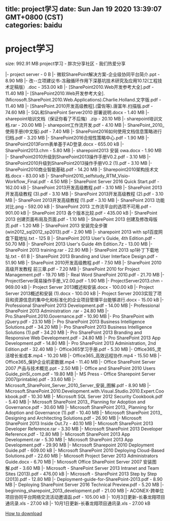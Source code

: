 
title: project学习
date: Sun Jan 19 2020 13:39:07 GMT+0800 (CST)    
categories: baidu
---

# project学习
size: 992.91 MB
 project学习 - 胖次分享社区 - 我们热爱分享
 
|- project server - 0 B
|- 微软SharePoint解决方案-企业级协同平台简介.ppt - 8.90 MB
|- 改--立项建议书-冻融循环作用下深基坑技术研究及应用10.12(工程技术定稿版）.doc - 353.00 kB
|- [SharePoint2010.Web开发参考大全].pdf - 11.40 MB
|- [SharePoint2010.Web开发参考大全].(Microsoft.SharePoint.2010.Web.Applications).Charlie.Holland.文字版.pdf - 11.40 MB
|- [SharePoint.2010开发高级教程].(雷佐等).唐富年.扫描版.pdf - 74.60 MB
|- SQL和SharePoint Server2010 部署说明.docx - 1.40 MB
|- sharepoint培训文档（保证你看了不后悔）.zip - 20.10 MB
|- sharepoint培训文档.rar - 20.00 MB
|- sharepoint工作流开发.pdf - 4.10 MB
|- SharePoint_2010_使用手册(中文版).pdf - 7.40 MB
|- SharePoint2016如何使用文档信息策略进行归档.pdf - 3.20 MB
|- SharePoint2016合规性策略中心.pdf - 1.90 MB
|- SharePoint2013Form表单基于AD登录.docx - 655.00 kB
|- SharePoint2013.chm - 5.80 MB
|- sharepoint2013 安装  owa.docx - 1.90 MB
|- SharePoint2010升级到SharePoint2013操作手册V0.2.pdf - 3.10 MB
|- SharePoint2010升级到SharePoint2013操作手册V0.2 (1).pdf - 3.10 MB
|- SharePoint2010商业智能基础.pdf - 14.20 MB
|- Sharepoint2010架构技术文档.docx - 83.00 kB
|- SharePoint2010_selfstudy_RTM_Visio-Workflow_Final.pdf - 4.50 MB
|- SharePoint Server 2016 Quick Start.pdf - 162.00 kB
|- SharePoint 2013开发高级教程.pdf - 3.10 MB
|- SharePoint 2013开发高级教程 (3).pdf - 3.10 MB
|- SharePoint 2013开发高级教程 (2).pdf - 3.10 MB
|- SharePoint 2013开发高级教程 (1).pdf - 3.10 MB
|- SharePoint 2013 功能对比.png - 592.00 kB
|- SharePoint 2013 工作流平台的选项不可用.pdf - 901.00 kB
|- SharePoint 2013 各个版本比较.pdf - 435.00 kB
|- SharePoint 2013 创建页面布局及页面.pdf - 1.10 MB
|- SharePoint 2013 创建及修改母版页.pdf - 1.20 MB
|- SharePoint 2013 安装完全步骤(win2012_sql2012_sp2013).pdf - 2.90 MB
|- sharepoint 2013 with sp1百度网盘下载地址.txt - 125 B
|- SharePoint 2013 User's Guide, 4th Edition.pdf - 50.70 MB
|- SharePoint 2013 User's Guide 4th Edition.7z - 13.00 MB
|- SharePoint 2013 training.rar - 22.90 MB
|- SharePoint 2013 sp1补丁下载地址.txt - 61 B
|- SharePoint 2013 Branding and User Interface Design.pdf - 51.90 MB
|- SharePoint 2010开发高级教程.pdf - 7.50 MB
|- SharePoint 2010 高级开发教程 前三章.pdf - 7.20 MB
|- SharePoint 2010 for Project Management.pdf - 19.70 MB
|- Real Word SharePoint 2010.pdf - 21.70 MB
|- ProjectServer简易操作手册_V2.00.pdf - 1.90 MB
|- ProjectServer2013.chm - 969.00 kB
|- Project Server 2013概述和安装.docx - 100.00 kB
|- Project Server 2013概述和安装 (1).docx - 100.00 kB
|- Project Server 2003实现了项目和资源信息的集中化和标准化的企业项目管理平台能够进行.docx - 15.00 kB
|- Professional SharePoint 2013 Development.pdf - 14.00 MB
|- Professional SharePoint 2013 Administration .rar - 24.80 MB
|- Pro.SharePoint.2010.Governance.pdf - 10.90 MB
|- Pro SharePoint with jQuery.pdf - 23.10 MB
|- Pro SharePoint 2013 Business Intelligence Solutions.pdf - 34.20 MB
|- Pro SharePoint 2013 Business Intelligence Solutions (1).pdf - 34.20 MB
|- Pro SharePoint 2013 Branding and Responsive Web Development.pdf - 24.80 MB
|- Pro SharePoint 2013 App Development.pdf - 14.80 MB
|- Pro SharePoint 2013 Administration, 2nd Edition.pdf - 32.40 MB
|- Office365学习手册.pdf - 5.30 MB
|- Office365_灵活增长省成本.mp4 - 10.20 MB
|- Office365_高效远程协作.mp4 - 15.50 MB
|- Office365_保护企业机密数据.mp4 - 11.40 MB
|- Office SharePoint Server 2007 产品与技术概览.ppt - 2.50 MB
|- Office and SharePoint 2010 Users Guide_pin5i_com.pdf - 19.80 MB
|- MS Press - Office Sharepoint Server 2007(printable).pdf - 33.60 MB
|- Microsoft_SharePoint_Server_2010_Server_安装_图解.pdf - 8.90 MB
|- Microsoft.SharePoint.2010.Development.with.Visual.Studio.2010.Expert.Cookbook.pdf - 10.30 MB
|- Microsoft SQL Server 2012 Security Cookbook.pdf - 5.40 MB
|- Microsoft SharePoint 2013_ Planning for Adoption and Governance.pdf - 30.60 MB
|- Microsoft SharePoint 2013_ Planning for Adoption and Governance (1).pdf - 10.40 MB
|- Microsoft SharePoint 2013_ Designing and Architecting Solutions.pdf - 26.90 MB
|- Microsoft SharePoint 2013 Inside Out.7z - 40.10 MB
|- Microsoft SharePoint 2013 Developer Reference.rar - 3.30 MB
|- Microsoft SharePoint 2013 Developer Reference.pdf - 12.80 MB
|- Microsoft SharePoint 2013 App Development.rar - 5.30 MB
|- Microsoft SharePoint 2013 App Development.pdf - 29.90 MB
|- Microsoft Sharepoint 2010 Deployment Guide.pdf - 609.00 kB
|- Microsoft SharePoint 2010 Deploying Cloud-Based Solutions.pdf - 22.60 MB
|- Microsoft Project Server 2013 Administrators Guide.docx - 6.70 MB
|- Microsoft Office SharePoint Server 2007 安装图解.pdf - 3.60 MB
|- Microsoft - SharePoint Server 2013 Intranet and Team Sites (2013).pdf - 476.00 kB
|- Microsoft - SharePoint 2013 Step by Step (2013).pdf - 12.80 MB
|- Deployment-guide-for-SharePoint-2013.pdf - 8.90 MB
|- Deploying SharePoint Server 2016 Technical Preview.pdf - 5.20 MB
|- beginning_sharepoint_2013_development.pdf - 21.00 MB
|- ACONEX-跨单位项目协同平台网络交流活动邀请函.pdf - 105.00 kB
|- 10月3日更新-长春龙翔项目通讯录.xls - 27.00 kB
|- 10月1日更新-长春龙翔项目通讯录.xls - 27.00 kB

[How to download](https://bpcam.bemobtrk.com/go/2ceec3aa-1ca2-46d6-b9ff-aaa5c184517c?jno=4846)